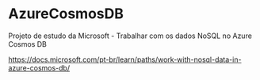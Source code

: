 # AzureCosmosDB
Projeto de estudo da Microsoft - Trabalhar com os dados NoSQL no Azure Cosmos DB

https://docs.microsoft.com/pt-br/learn/paths/work-with-nosql-data-in-azure-cosmos-db/
